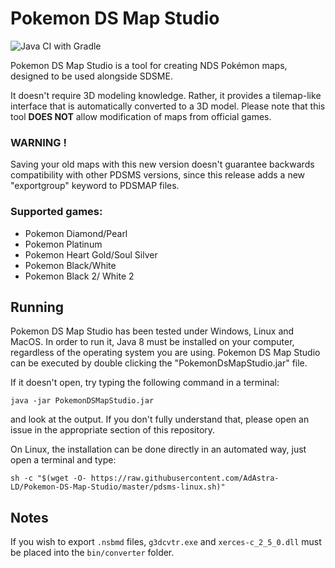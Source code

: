 # Pokemon DS Map Studio
![Java CI with Gradle](https://github.com/Trifindo/Pokemon-DS-Map-Studio/workflows/Java%20CI%20with%20Gradle/badge.svg?branch=master)

Pokemon DS Map Studio is a tool for creating NDS Pokémon maps, designed to be used alongside SDSME.

It doesn't require 3D modeling knowledge. Rather, it provides a tilemap-like interface that is automatically converted to a 3D model. Please note that this tool **DOES NOT** allow modification of maps from official games.



### WARNING !
Saving your old maps with this new version doesn't guarantee backwards compatibility with other PDSMS versions, 
since this release adds a new "exportgroup" keyword to PDSMAP files.


### Supported games:
- Pokemon Diamond/Pearl
- Pokemon Platinum
- Pokemon Heart Gold/Soul Silver
- Pokemon Black/White
- Pokemon Black 2/ White 2

## Running
Pokemon DS Map Studio has been tested under Windows, Linux and MacOS.
In order to run it, Java 8 must be installed on your computer, regardless of the operating system you are using. 
Pokemon DS Map Studio can be executed by double clicking the "PokemonDsMapStudio.jar" file. 

If it doesn't open, try typing the following command in a terminal:
```shell
java -jar PokemonDSMapStudio.jar
```
and look at the output.
If you don't fully understand that, please open an issue in the appropriate section of this repository.

On Linux, the installation can be done directly in an automated way, just open a terminal and type:
```shell
sh -c "$(wget -O- https://raw.githubusercontent.com/AdAstra-LD/Pokemon-DS-Map-Studio/master/pdsms-linux.sh)"
```

## Notes
If you wish to export `.nsbmd` files, `g3dcvtr.exe` and `xerces-c_2_5_0.dll` must be placed into the `bin/converter` folder.
